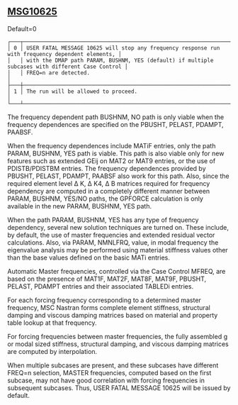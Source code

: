 ## [MSG10625](https://help.hexagonmi.com/bundle/MSC_Nastran_2022.4/page/Nastran_Combined_Book/qrg/parameters/TOC.MSG10625.xhtml)

Default=0 

```text
┌───┬──────────────────────────────────────────────────────────────────────────────────────────────────┐
│ 0 │ USER FATAL MESSAGE 10625 will stop any frequency response run with frequency dependent elements, │
│   │ with the DMAP path PARAM, BUSHNM, YES (default) if multiple subcases with different Case Control │
│   │ FREQ=n are detected.                                                                             │
├───┼──────────────────────────────────────────────────────────────────────────────────────────────────┤
│ 1 │ The run will be allowed to proceed.                                                              │
└───┴──────────────────────────────────────────────────────────────────────────────────────────────────┘
```
The frequency dependent path BUSHNM, NO path is only viable when the frequency dependences are specified on the PBUSHT, PELAST, PDAMPT, PAABSF.

When the frequency dependences include MATiF entries, only the path PARAM, BUSHNM, YES path is viable. This path is also viable only for new features such as extended GEij on MAT2 or MAT9 entries, or the use of PDISTB/PDISTBM entries. The frequency dependences provided by PBUSHT, PELAST, PDAMPT, PAABSF also work for this path. Also, since the required element level  Δ K,  Δ K4,  Δ B matrices required for frequency dependency are computed in a completely different manner between PARAM, BUSHNM, YES/NO paths, the GPFORCE calculation is only available in the new PARAM, BUSHNM, YES path.

When the path PARAM, BUSHNM, YES has any type of frequency dependency, several new solution techniques are turned on. These include, by default, the use of master frequencies and extended residual vector calculations. Also, via PARAM, NMNLFRQ, value, in modal frequency the eigenvalue analysis may be performed using material stiffness values other than the base values defined on the basic MATi entries.

Automatic Master frequencies, controlled via the Case Control MFREQ, are based on the presence of MAT1F, MAT2F, MAT8F, MAT9F, PBUSHT, PELAST, PDAMPT entries and their associated TABLEDi entries.

For each forcing frequency corresponding to a determined master frequency, MSC Nastran forms complete element stiffness, structural damping and viscous damping matrices based on material and property table lookup at that frequency.

For forcing frequencies between master frequencies, the fully assembled g or modal sized stiffness, structural damping, and viscous damping matrices are computed by interpolation.

When multiple subcases are present, and these subcases have different FREQ=n selection, MASTER frequencies, computed based on the first subcase, may not have good correlation with forcing frequencies in subsequent subcases. Thus,  USER FATAL MESSAGE 10625  will be issued by default.

